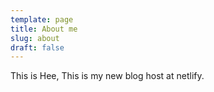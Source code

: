 ```yaml
---
template: page
title: About me
slug: about
draft: false
---
```

This is Hee, This is my new blog host at netlify.
